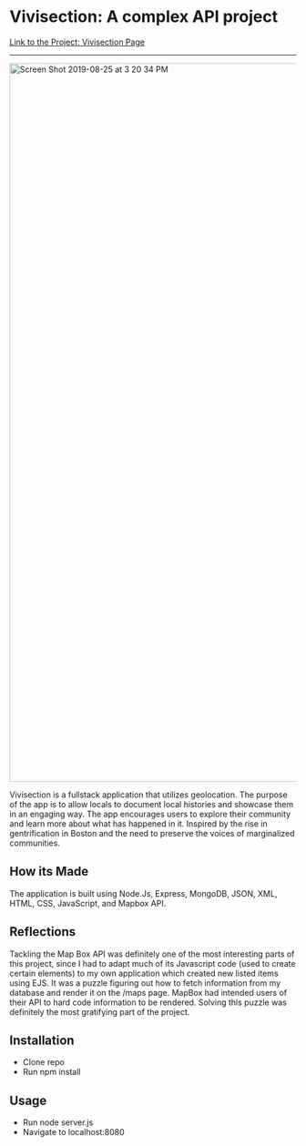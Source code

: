 
# Vivisection: A complex API project
[Link to the Project: Vivisection Page](https://projectvivisection.netlify.com) 

___
<img width="1263" alt="Screen Shot 2019-08-25 at 3 20 34 PM" src="https://user-images.githubusercontent.com/49502261/63658412-522a0800-c778-11e9-837a-5b1d57c44a3c.png">


Vivisection is a fullstack application that utilizes geolocation. The purpose of the app is to allow locals to document local histories and showcase them in an engaging way. The app encourages users to explore their community and learn more about what has happened in it. Inspired by the rise in gentrification in Boston and the need to preserve the voices of marginalized communities.

## How its Made
The application is built using Node.Js, Express, MongoDB, JSON, XML, HTML, CSS, JavaScript, and Mapbox API.


## Reflections
Tackling the Map Box API was definitely one of the most interesting parts of this project, since I had to adapt much of its Javascript code (used to create certain elements) to my own application which created new listed items using EJS. It was a puzzle figuring out how to fetch information from my database and render it on the /maps page. MapBox had intended users of their API to hard code information to be rendered. Solving this puzzle was definitely the most gratifying part of the project. 

## Installation
* Clone repo
* Run npm install

## Usage
* Run node server.js
* Navigate to localhost:8080
